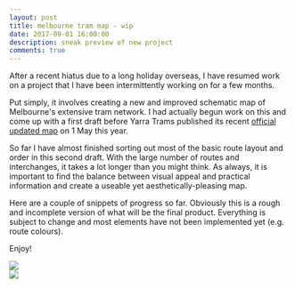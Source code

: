 ```yaml
---
layout: post
title: melbourne tram map - wip
date: 2017-09-01 16:00:00
description: sneak preview of new project
comments: true
---
```


After a recent hiatus due to a long holiday overseas, I have resumed work on a project that I have been intermittently working on for a few months.

Put simply, it involves creating a new and improved schematic map of Melbourne's extensive tram network. I had actually begun work on this and come up with a first draft before Yarra Trams published its recent <a href="https://static.ptv.vic.gov.au/public-transport-victoria/1491350490/PTVH2153_TramNetworkMap_A3_L_March2017_v1_FA_LOCKED.pdf">official updated map</a> on 1 May this year.

So far I have almost finished sorting out most of the basic route layout and order in this second draft. With the large number of routes and interchanges, it takes a lot longer than you might think. As always, it is important to find the balance between visual appeal and practical information and create a useable yet aesthetically-pleasing map.

Here are a couple of snippets of progress so far. Obviously this is a rough and incomplete version of what will be the final product. Everything is subject to change and most elements have not been implemented yet (e.g. route colours).

Enjoy!

<div class="img_row">
	<img class="col three" src="{{ site.baseurl }}/img/tram_schematic_map_2017/Tram WIP 1.JPG">
</div>

<div class="img_row">
	<img class="col three" src="{{ site.baseurl }}/img/tram_schematic_map_2017/Tram WIP 2.JPG">
</div>